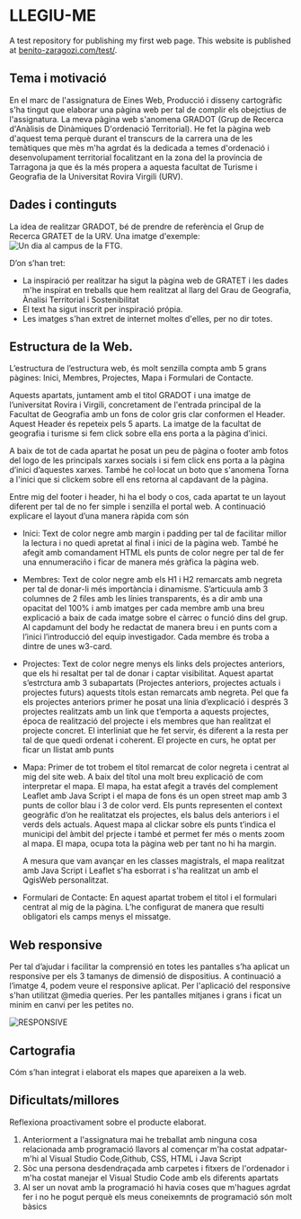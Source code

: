 # LLEGIU-ME
A test repository for publishing my first web page. This website is published at [benito-zaragozi.com/test/](file:///C:/Users/alber/OneDrive/Escritorio/test-main/index.html).

## Tema i motivació
En el marc de l'assignatura de Eines Web, Producció i disseny cartogràfic s'ha tingut que elaborar una pàgina web per tal de complir els obejctius de l'assignatura. La meva pàgina web s'anomena GRADOT (Grup de Recerca d'Anàlisis de Dinàmiques D'ordenació Territorial). He fet la pàgina web d'aquest tema perquè durant el transcurs de la carrera una de les temàtiques que mès m'ha agrdat és la dedicada a temes d'ordenació i desenvolupament territorial focalitzant en la zona del la província de Tarragona ja que és la més propera a aquesta facultat de Turisme i Geografia de la Universitat Rovira Virgili (URV).  

## Dades i continguts
La idea de realitzar GRADOT, bé de prendre de referència el Grup de Recerca GRATET de la URV.
Una imatge d'exemple:
![Un dia al campus de la FTG](./images/imatge-de-prova.jpg "Un dia al campus de la FTG").

D’on s’han tret:

- La inspiració per realitzar ha sigut la pàgina web de GRATET i les dades m'he inspirat en treballs que hem realitzat al llarg del Grau de Geografia, Ànalisi Territorial i Sostenibilitat 
- El text ha sigut inscrit per inspiració própia. 
- Les imatges s'han extret de internet moltes d'elles, per no dir totes. 


## Estructura de la Web. 
L’estructura de l’estructura web, és molt senzilla compta amb 5 grans pàgines: Inici, Membres, Projectes, Mapa i Formulari de Contacte. 

Aquests apartats, juntament amb el titol GRADOT i una imatge de l’universitat Rovira i Virgili, concretament de l'entrada principal de la Facultat de Geografia amb un fons de color gris clar conformen el Header. Aquest Header és repeteix pels 5 aparts. La imatge de la facultat de geografia i turisme si fem click sobre ella ens porta a la pàgina d’inici.  

A baix de tot de cada apartat he posat un peu de pàgina o footer amb fotos del logo de les principals xarxes socials i si fem click ens porta a la pàgina d’inici d’aquestes xarxes. També he col·locat un boto que s'anomena Torna a l'inici que si clickem sobre ell ens retorna al capdavant de la pàgina. 

Entre mig del footer i header, hi ha el body o cos, cada apartat te un layout diferent per tal de no fer simple i senzilla el portal web. A continuació explicare el layout d’una manera ràpida com són
  - Inici: Text de color negre amb margin i padding per tal de facilitar millor la lectura i no quedi apretat al final i inici de la pàgina web. També he afegit amb comandament HTML els punts de color negre per       tal de fer una ennumeraciño i ficar de manera més gràfica la pàgina web.
  - Membres: Text de color negre amb els H1 i H2 remarcats amb negreta per tal de donar-li més importància i dinamisme. S’articuula amb 3 columnes de 2 files amb les línies  transparents, és a dir amb una             opacitat del 100% i amb imatges per cada membre amb una breu explicació a baix de cada imatge sobre el càrrec o funció dins del grup. Al capdamunt del body he redactat de manera breu i en punts com a l’inici      l’introducció del equip investigador. Cada membre és troba a dintre de unes w3-card. 
  - Projectes: Text de color negre menys els links dels projectes anteriors, que els hi resaltat per tal de donar i captar visibilitat. Aquest apartat s’estrctura amb 3 subapartats (Projectes anteriors, projectes     actuals i projectes futurs) aquests títols estan remarcats amb negreta. Pel que fa els projectes anteriors primer he posat una línia d’explicació i després 3 projectes realitzats amb un link que t’emporta a       aquests projectes, época de realització del projecte i els membres que han realitzat el projecte concret. El interliniat que he fet servir, és diferent a la resta per tal de que quedi ordenat i coherent. El       projecte en curs, he optat per ficar un llistat amb punts
  - Mapa: Primer de tot trobem el títol remarcat de color negreta i centrat al mig del site web.  A baix del títol una molt breu explicació de com interpretar el mapa. El mapa, ha estat afegit a través del           complement Leaflet amb Java Script i el mapa de fons és un open street map amb 3 punts de collor blau i 3 de color verd. Els punts representen el context geogràfic d’on he realitatzat els projectes, els balus     dels anteriors i el verds dels actuals. Aquest mapa al clickar sobre els punts t’indica el municipi del àmbit del prjecte i també et permet fer més o ments zoom al mapa. El mapa, ocupa tota la pàgina web per      tant no hi ha margin.

    A mesura que vam avançar en les classes magistrals, el mapa realitzat amb Java Script i Leaflet s'ha esborrat i s'ha realitzat un amb el QgisWeb personalitzat. 
  - Formulari de Contacte: En aquest apartat trobem el titol i el formulari centrat al mig de la pàgina. L’he configurat de manera que resulti obligatori els camps menys el missatge. 


## Web responsive
Per tal d’ajudar i facilitar la comprensió en totes les pantalles s’ha aplicat un responsive per els 3 tamanys de dimensió de dispositius. A continuació a l’imatge 4, podem veure el responsive aplicat. Per l'aplicació del responsive s'han utilitzat @media queries. 
Per les pantalles mitjanes i grans i ficat un minim en canvi per les petites no. 

![RESPONSIVE](https://github.com/AlbertRoviraDuch/test/assets/168575868/d9106258-308e-44d7-bc81-58747eb4b552)

## Cartografia
Cóm s’han integrat i elaborat els mapes que apareixen a la web.

## Dificultats/millores
Reflexiona proactivament sobre el producte elaborat.

1. Anteriorment a l'assignatura mai he treballat amb ninguna cosa relacionada amb programació llavors al començar m'ha costat adpatar-m'hi al Visual Studio Code,Github, CSS, HTML i Java Script
2. Sòc una persona desdendraçada amb carpetes i fitxers de l'ordenador i m'ha costat manejar el Visual Studio Code amb els diferents apartats
3. Al ser un novat amb la programació hi havia coses que m'hagues agrdat fer i no he pogut perquè els meus coneixemnts de programació són molt bàsics
